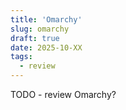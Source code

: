 ```yaml
---
title: 'Omarchy'
slug: omarchy
draft: true
date: 2025-10-XX
tags:
  - review
---
```


TODO - review Omarchy?